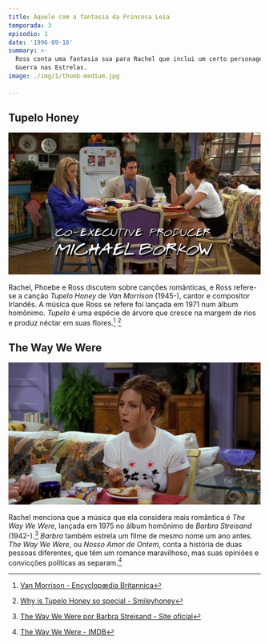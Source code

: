 ```yaml
---
title: Aquele com a fantasia da Princesa Leia
temporada: 3
episodio: 1
date: '1996-09-16'
summary: >-
  Ross conta uma fantasia sua para Rachel que inclui um certo personagem de
  Guerra nas Estrelas.
image: ./img/1/thumb-medium.jpg

---
```


## Tupelo Honey

![Tupelo Honey](./img/1/tupelo-honey.png)

<cena>
  <ross
    original="- I have to say Tupelo Honey by Van Morrison."
    traducao="- Eu tenho que dizer Tupolo Honey de Van Morrison."
  />
</cena>

Rachel, Phoebe e Ross discutem sobre canções românticas, e Ross refere-se a
canção *Tupelo Honey* de *Van Morrison* (1945-), cantor e compositor Irlandês.
A música que Ross se refere foi lançada em 1971 num álbum homônimo.
*Tupelo* é uma espécie de árvore que cresce na margem de
rios e produz néctar em suas flores.[^morrison-britannica] [^smileyhoney]

[^morrison-britannica]: [Van Morrison - Encyclopædia Britannica](https://www.britannica.com/biography/Van-Morrison)
[^smileyhoney]: [Why is Tupelo Honey so special - Smileyhoney](https://www.smileyhoney.com/blogs/honey-school/best-tupelo-honey)

## The Way We Were

![The Way We Were](./img/1/the-way-we-were.png)

<cena>
  <rachel
    original="- No Way! The most romantic song ever is &quot;The Way We Were&quot;."
    traducao="- Sem chance! A música mais romântica é &quot;The Way We Were&quot;."
  />
</cena>

Rachel menciona que a música que ela considera mais romântica é *The Way We Were*,
lançada em 1975 no álbum homônimo de *Barbra Streisand* (1942-).[^way-we-were]
*Barbra* também estrela um filme de mesmo nome um ano antes. *The Way We Were*,
ou *Nosso Amor de Ontem*, conta a história de duas pessoas diferentes, que têm um
romance maravilhoso, mas suas opiniões e convicções políticas as separam.[^way-we-were-imdb]

[^way-we-were]: [The Way We Were por Barbra Streisand - Site oficial](https://www.barbrastreisand.com/music/way-we-were/)
[^way-we-were-imdb]: [The Way We Were - IMDB](https://www.imdb.com/title/tt0070903/)
